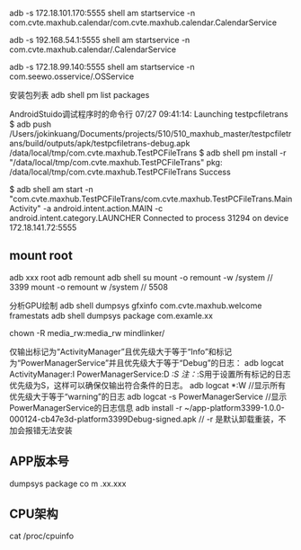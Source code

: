 adb -s 172.18.101.170:5555 shell am startservice -n com.cvte.maxhub.calendar/com.cvte.maxhub.calendar.CalendarService

adb -s 192.168.54.1:5555 shell am startservice -n com.cvte.maxhub.calendar/.CalendarService

adb -s 172.18.99.140:5555 shell am startservice -n com.seewo.osservice/.OSService

安装包列表
adb shell pm list packages 

AndroidStuido调试程序时的命令行
07/27 09:41:14: Launching testpcfiletrans
$ adb push /Users/jokinkuang/Documents/projects/510/510_maxhub_master/testpcfiletrans/build/outputs/apk/testpcfiletrans-debug.apk /data/local/tmp/com.cvte.maxhub.TestPCFileTrans
$ adb shell pm install -r "/data/local/tmp/com.cvte.maxhub.TestPCFileTrans"
	pkg: /data/local/tmp/com.cvte.maxhub.TestPCFileTrans
Success

$ adb shell am start -n "com.cvte.maxhub.TestPCFileTrans/com.cvte.maxhub.TestPCFileTrans.MainActivity" -a android.intent.action.MAIN -c android.intent.category.LAUNCHER
Connected to process 31294 on device 172.18.141.72:5555

## mount root
adb xxx root
adb remount
adb shell
su
mount -o remount -w /system    // 3399
mount -o remount w /system     // 5508

分析GPU绘制
adb shell dumpsys gfxinfo com.cvte.maxhub.welcome framestats
adb shell dumpsys package com.examle.xx

chown -R media_rw:media_rw mindlinker/       

仅输出标记为“ActivityManager”且优先级大于等于“Info”和标记为“PowerManagerService”并且优先级大于等于“Debug”的日志：
adb logcat ActivityManager:I PowerManagerService:D *:S
注：*:S用于设置所有标记的日志优先级为S，这样可以确保仅输出符合条件的日志。
adb logcat *:W   //显示所有优先级大于等于“warning”的日志
adb logcat -s PowerManagerService   //显示PowerManagerService的日志信息
adb install -r ~/app-platform3399-1.0.0-000124-cb47e3d-platform3399Debug-signed.apk
// -r 是默认卸载重装，不加会报错无法安装

## APP版本号
dumpsys package co m .xx.xxx

## CPU架构
cat /proc/cpuinfo   

